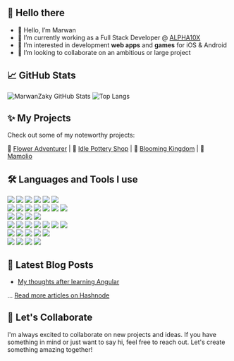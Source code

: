 ## 👋 Hello there
- 👋 Hello, I’m Marwan
- 🔭 I’m currently working as a Full Stack Developer @ [ALPHA10X](https://www.alpha10x.com/)
- 👀 I’m interested in development **web apps** and **games** for iOS & Android
- 👯 I’m looking to collaborate on an ambitious or large project

## 📈 GitHub Stats
<!-- ![EnjiRouz GitHub Stats](https://github-readme-stats.vercel.app/api?username=marwanzaky&count_private=true&hide=contribs&show_icons=true&theme=radical) -->
![MarwanZaky GitHub Stats](https://github-readme-stats.vercel.app/api?username=marwanzaky&show_icons=true&theme=radical&count_private=true&hide_border=true&hide=contribs,issues&hide_rank=true)
![Top Langs](https://github-readme-stats.vercel.app/api/top-langs/?username=marwanzaky&layout=compact&theme=radical&hide_border=true&hide=shaderlab,hlsl,css,scss,pug)

## ✨ My Projects
Check out some of my noteworthy projects:

🚀 [Flower Adventurer](https://apps.apple.com/us/app/amanda-flower-adventurer/id1614589612/) | 🚀 [Idle Pottery Shop](https://apps.apple.com/us/app/idle-pottery-shop/id1615734663/) | 🚀 [Blooming Kingdom](https://www.youtube.com/watch?v=Mud0-TqxFnA&ab_channel=BloomingKingdom) | 🚀 [Mamolio](https://mamolio.vercel.app/)

## 🛠️ Languages and Tools I use
<div>
  <img src="https://img.shields.io/badge/-Unity-2c3e50.svg?logo=unity&style=flat">
  <img src="https://img.shields.io/badge/-C%23-2c3e50.svg?logo=csharp&style=flat">
  <img src="https://img.shields.io/badge/-Blender-2c3e50.svg?logo=blender&style=flat">
  <img src="https://img.shields.io/badge/-Firebase-2c3e50.svg?logo=firebase&style=flat">
  <img src="https://img.shields.io/badge/-Rust-2c3e50.svg?logo=rust&style=flat">
  <img src="https://img.shields.io/badge/-Python-2c3e50.svg?logo=python&style=flat">
</div>

<div>
  <img src="https://img.shields.io/badge/-Node.js-2c3e50.svg?logo=node.js&style=flat">
  <img src="https://img.shields.io/badge/-Nest.js-2c3e50.svg?logo=nestjs&style=flat">
  <img src="https://img.shields.io/badge/-Express.js-2c3e50.svg?logo=express&style=flat">
  <img src="https://img.shields.io/badge/-FastAPI-2c3e50.svg?logo=fastapi&style=flat">
  <img src="https://img.shields.io/badge/-MongoDB-2c3e50.svg?logo=mongodb&style=flat">
  <img src="https://img.shields.io/badge/-Neo4j-2c3e50.svg?logo=neo4j&style=flat">
  <img src="https://img.shields.io/badge/-Elastic-2c3e50.svg?logo=elastic&style=flat">
</div>

<div>
  <img src="https://img.shields.io/badge/-HTML5-2c3e50.svg?logo=html5&style=flat">
  <img src="https://img.shields.io/badge/-CSS3-2c3e50.svg?logo=css3&style=flat">
  <img src="https://img.shields.io/badge/-Sass-2c3e50.svg?logo=sass&style=flat">
  <img src="https://img.shields.io/badge/-Tailwind CSS-2c3e50.svg?logo=tailwindcss&style=flat">
</div>

<div>
  <img src="https://img.shields.io/badge/-TypeScript-2c3e50.svg?logo=typescript&style=flat">
  <img src="https://img.shields.io/badge/-JavaScript-2c3e50.svg?logo=javascript&style=flat">
  <img src="https://img.shields.io/badge/-Next.js-2c3e50.svg?logo=next.js&style=flat">
  <img src="https://img.shields.io/badge/-React.js-2c3e50.svg?logo=react&style=flat">
  <img src="https://img.shields.io/badge/-Angular-2c3e50.svg?logo=angular&style=flat">
  <img src="https://img.shields.io/badge/-Storybook-2c3e50.svg?logo=storybook&style=flat">
  <img src="https://img.shields.io/badge/Redux-2c3e50.svg?logo=redux&style=flat">
</div>

<div>
  <img src="https://img.shields.io/badge/-Azure-2c3e50.svg?logo=azure-devops&style=flat">
  <img src="https://img.shields.io/badge/-Git-2c3e50.svg?logo=git&style=flat">
  <img src="https://img.shields.io/badge/-Github-2c3e50.svg?logo=github&style=flat">
  <img src="https://img.shields.io/badge/-Visual Studio Code-2c3e50.svg?logo=visualstudiocode&style=flat">
  <img src="https://img.shields.io/badge/-Nx-2c3e50.svg?logo=nx&style=flat">
</div>

<div>
  <img src="https://img.shields.io/badge/-Postman-2c3e50.svg?logo=postman&style=flat">
  <img src="https://img.shields.io/badge/-Figma-2c3e50.svg?logo=figma&style=flat">
  <img src="https://img.shields.io/badge/-Notion-2c3e50.svg?logo=notion&style=flat">
  <img src="https://img.shields.io/badge/-Docker-2c3e50.svg?logo=docker&style=flat">
</div>

## 📕 Latest Blog Posts
<!-- HASHNODE:START -->
- [My thoughts after learning Angular](https://marwanzaky.hashnode.dev/my-thoughts-after-learning-angular)
<!-- HASHNODE:END -->

... [Read more articles on Hashnode](https://hashnode.com/@marwanzaky)

## 🤝 Let's Collaborate

I'm always excited to collaborate on new projects and ideas. If you have something in mind or just want to say hi, feel free to reach out. Let's create something amazing together!
